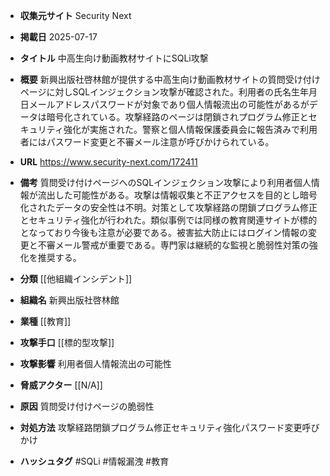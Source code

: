 - **収集元サイト**
Security Next

- **掲載日**
2025-07-17

- **タイトル**
中高生向け動画教材サイトにSQLi攻撃

- **概要**
新興出版社啓林館が提供する中高生向け動画教材サイトの質問受け付けページに対しSQLインジェクション攻撃が確認された。利用者の氏名生年月日メールアドレスパスワードが対象であり個人情報流出の可能性があるがデータは暗号化されている。攻撃経路のページは閉鎖されプログラム修正とセキュリティ強化が実施された。警察と個人情報保護委員会に報告済みで利用者にはパスワード変更と不審メール注意が呼びかけられている。

- **URL**
https://www.security-next.com/172411

- **備考**
質問受け付けページへのSQLインジェクション攻撃により利用者個人情報が流出した可能性がある。攻撃は情報収集と不正アクセスを目的とし暗号化されたデータの安全性は不明。対策として攻撃経路の閉鎖プログラム修正とセキュリティ強化が行われた。類似事例では同様の教育関連サイトが標的となっており今後も注意が必要である。被害拡大防止にはログイン情報の変更と不審メール警戒が重要である。専門家は継続的な監視と脆弱性対策の強化を推奨する。

- **分類**
[[他組織インシデント]]

- **組織名**
新興出版社啓林館

- **業種**
[[教育]]

- **攻撃手口**
[[標的型攻撃]]

- **攻撃影響**
利用者個人情報流出の可能性

- **脅威アクター**
[[N/A]]

- **原因**
質問受け付けページの脆弱性

- **対処方法**
攻撃経路閉鎖プログラム修正セキュリティ強化パスワード変更呼びかけ

- **ハッシュタグ**
#SQLi #情報漏洩 #教育

